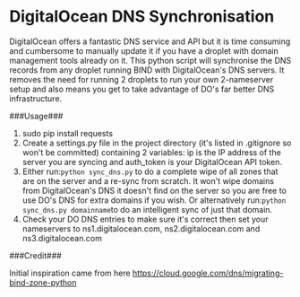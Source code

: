 # DigitalOcean DNS Synchronisation
DigitalOcean offers a fantastic DNS service and API but it is time consuming and cumbersome to manually update it if you 
have a droplet with domain management tools already on it. This python script will synchronise the DNS records from any 
droplet running BIND with DigitalOcean's DNS servers. It removes the need for running 2 droplets to run your 
own 2-nameserver setup and also means you get to take advantage of DO's far better DNS infrastructure.

###Usage###

1. sudo pip install requests
2. Create a settings.py file in the project directory (it's listed in .gitignore so won't be committed) containing 
2 variables: ip is the IP address of the server you are syncing and auth_token is your DigitalOcean API token.
3. Either run:```python sync_dns.py``` to do a complete wipe of all zones that are on the server and a re-sync from 
scratch. It won't wipe domains from DigitalOcean's DNS it doesn't find on the server so you are free to use DO's DNS 
for extra domains if you wish. Or alternatively run:```python sync_dns.py domainname```to do an intelligent sync of 
just that domain.
4. Check your DO DNS entries to make sure it's correct then set your nameservers to ns1.digitalocean.com, 
ns2.digitalocean.com and ns3.digitalocean.com

###Credit###

Initial inspiration came from here https://cloud.google.com/dns/migrating-bind-zone-python
